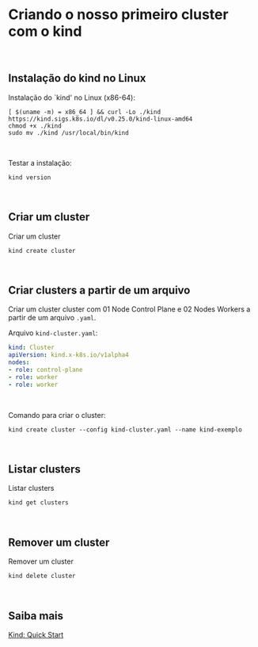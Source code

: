# Criando o nosso primeiro cluster com o kind

<br>

## Instalação do kind no Linux

Instalação do `kind' no Linux (x86-64):

```shell
[ $(uname -m) = x86_64 ] && curl -Lo ./kind https://kind.sigs.k8s.io/dl/v0.25.0/kind-linux-amd64
chmod +x ./kind
sudo mv ./kind /usr/local/bin/kind
```

<br>

Testar a instalação:

```shell
kind version
```

<br>

## Criar um cluster


Criar um cluster 

```shell
kind create cluster
```

<br>

## Criar clusters a partir de um arquivo

Criar um cluster cluster com 01 Node Control Plane e 02 Nodes Workers a partir de um arquivo `.yaml`.

Arquivo `kind-cluster.yaml`:

```yaml
kind: Cluster
apiVersion: kind.x-k8s.io/v1alpha4
nodes:
- role: control-plane
- role: worker
- role: worker
```
<br>

Comando para criar o cluster:

```shell
kind create cluster --config kind-cluster.yaml --name kind-exemplo
```

<br>

## Listar clusters

Listar clusters

```shell
kind get clusters
```

<br>

## Remover um cluster

Remover um cluster 

```shell
kind delete cluster
```

<br>

## Saiba mais
[Kind: Quick Start](https://kind.sigs.k8s.io/docs/user/quick-start/)